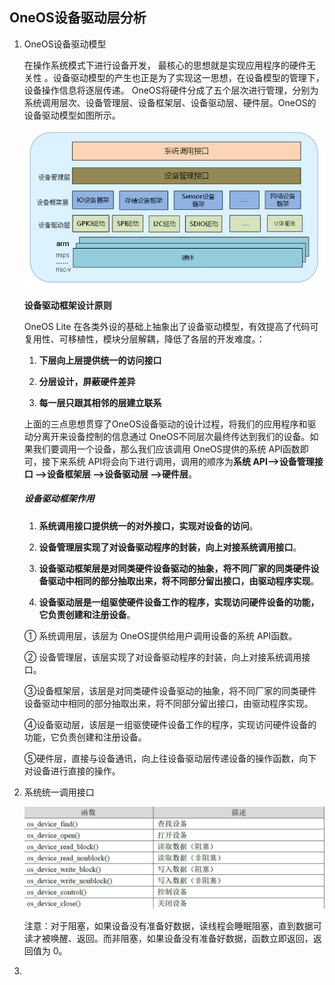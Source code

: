 ## OneOS设备驱动层分析

1. OneOS设备驱动模型

   在操作系统模式下进行设备开发， 最核心的思想就是实现应用程序的硬件无 关性 。设备驱动模型的产生也正是为了实现这一思想，在设备模型的管理下，设备操作信息将逐层传递。 OneOS将硬件分成了五个层次进行管理，分别为系统调用层次、设备管理层、设备框架层、设备驱动层、硬件层。OneOS的设备驱动模型如图所示。

   ![](rtos/oneos-dev-01.jpg)

   **设备驱动框架设计原则**

   OneOS Lite 在各类外设的基础上抽象出了设备驱动模型，有效提高了代码可复用性、可移植性，模块分层解耦，降低了各层的开发难度。：

   1. **下层向上层提供统一的访问接口**

   2. **分层设计，屏蔽硬件差异**

   3. **每一层只跟其相邻的层建立联系**

   上面的三点思想贯穿了OneOS设备驱动的设计过程，将我们的应用程序和驱动分离开来设备控制的信息通过 OneOS不同层次最终传达到我们的设备。如果我们要调用一个设备，那么我们应该调用 OneOS提供的系统 API函数即可，接下来系统 API将会向下进行调用，调用的顺序为**系统 API-->设备管理接口 -->设备框架层 -->设备驱动层 -->硬件层**。

   ##### 设备驱动框架作用

   1. **系统调用接口提供统一的对外接口，实现对设备的访问**。

   2. **设备管理层实现了对设备驱动程序的封装，向上对接系统调用接口**。

   3. **设备驱动框架层是对同类硬件设备驱动的抽象，将不同厂家的同类硬件设备驱动中相同的部分抽取出来，将不同部分留出接口，由驱动程序实现**。
   4. **设备驱动层是一组驱使硬件设备工作的程序，实现访问硬件设备的功能，它负责创建和注册设备**。

   ① 系统调用层，该层为 OneOS提供给用户调用设备的系统 API函数。

   ② 设备管理层，该层实现了对设备驱动程序的封装，向上对接系统调用接口。

   ③设备框架层，该层是对同类硬件设备驱动的抽象，将不同厂家的同类硬件设备驱动中相同的部分抽取出来，将不同部分留出接口，由驱动程序实现。

   ④设备驱动层，该层是一组驱使硬件设备工作的程序，实现访问硬件设备的功能，它负责创建和注册设备。

   ⑤硬件层，直接与设备通讯，向上往设备驱动层传递设备的操作函数，向下对设备进行直接的操作。

2. 系统统一调用接口

   ![](rtos/oneos-dev-02.jpg)

   注意：对于阻塞，如果设备没有准备好数据，读线程会睡眠阻塞，直到数据可读才被唤醒、返回。而非阻塞，如果设备没有准备好数据，函数立即返回，返回值为 0。

3. 
